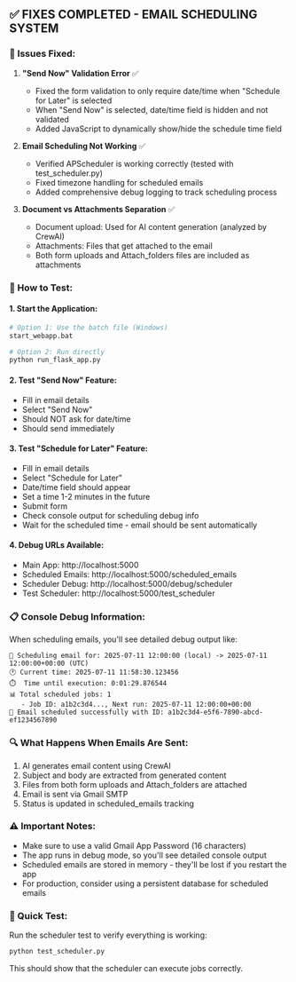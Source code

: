 ## ✅ FIXES COMPLETED - EMAIL SCHEDULING SYSTEM

### 🔧 Issues Fixed:

1. **"Send Now" Validation Error** ✅
   - Fixed the form validation to only require date/time when "Schedule for Later" is selected
   - When "Send Now" is selected, date/time field is hidden and not validated
   - Added JavaScript to dynamically show/hide the schedule time field

2. **Email Scheduling Not Working** ✅
   - Verified APScheduler is working correctly (tested with test_scheduler.py)
   - Fixed timezone handling for scheduled emails
   - Added comprehensive debug logging to track scheduling process

3. **Document vs Attachments Separation** ✅
   - Document upload: Used for AI content generation (analyzed by CrewAI)
   - Attachments: Files that get attached to the email
   - Both form uploads and Attach_folders files are included as attachments

### 🚀 How to Test:

#### 1. Start the Application:
```bash
# Option 1: Use the batch file (Windows)
start_webapp.bat

# Option 2: Run directly
python run_flask_app.py
```

#### 2. Test "Send Now" Feature:
- Fill in email details
- Select "Send Now" 
- Should NOT ask for date/time
- Should send immediately

#### 3. Test "Schedule for Later" Feature:
- Fill in email details  
- Select "Schedule for Later"
- Date/time field should appear
- Set a time 1-2 minutes in the future
- Submit form
- Check console output for scheduling debug info
- Wait for the scheduled time - email should be sent automatically

#### 4. Debug URLs Available:
- Main App: http://localhost:5000
- Scheduled Emails: http://localhost:5000/scheduled_emails
- Scheduler Debug: http://localhost:5000/debug/scheduler
- Test Scheduler: http://localhost:5000/test_scheduler

### 📋 Console Debug Information:
When scheduling emails, you'll see detailed debug output like:
```
📅 Scheduling email for: 2025-07-11 12:00:00 (local) -> 2025-07-11 12:00:00+00:00 (UTC)
🕐 Current time: 2025-07-11 11:58:30.123456
⏱️  Time until execution: 0:01:29.876544
📊 Total scheduled jobs: 1
   - Job ID: a1b2c3d4..., Next run: 2025-07-11 12:00:00+00:00
📅 Email scheduled successfully with ID: a1b2c3d4-e5f6-7890-abcd-ef1234567890
```

### 🔍 What Happens When Emails Are Sent:
1. AI generates email content using CrewAI
2. Subject and body are extracted from generated content
3. Files from both form uploads and Attach_folders are attached
4. Email is sent via Gmail SMTP
5. Status is updated in scheduled_emails tracking

### ⚠️ Important Notes:
- Make sure to use a valid Gmail App Password (16 characters)
- The app runs in debug mode, so you'll see detailed console output
- Scheduled emails are stored in memory - they'll be lost if you restart the app
- For production, consider using a persistent database for scheduled emails

### 🧪 Quick Test:
Run the scheduler test to verify everything is working:
```bash
python test_scheduler.py
```

This should show that the scheduler can execute jobs correctly.
